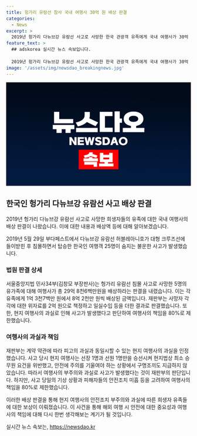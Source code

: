 ```yaml
---
title: 헝가리 유람선 참사 국내 여행사 30억 원 배상 판결
categories:
  - News
excerpt: >
  2019년 헝가리 다뉴브강 유람선 사고로 사망한 한국 관광객 유족에게 국내 여행사가 30억 원을 배상하라는 법원 판결이 나왔습니다. 헝가리 유람선 침몰 사고로 숨진 5명의 유가족 명에게 여행사가 각각 1억 3천7백만 원에서 8억 2천만 원씩 총 29억 8천6백 만원을 배상하라는 내용이 담겨있습니다. 사고 당시 현지 여행사의 과실과 책임이 인정되며, 여행사의 책임은 80%로 제한됐습니다. (출처: 뉴스 소스)
feature_text: >
  ## adskorea 실시간 뉴스 속보입니다.

  2019년 헝가리 다뉴브강 유람선 사고로 사망한 한국 관광객 유족에게 국내 여행사가 30억 원을 배상하라는 법원 판결이 나왔습니다. 헝가리 유람선 침몰 사고로 숨진 5명의 유가족 명에게 여행사가 각각 1억 3천7백만 원에서 8억 2천만 원씩 총 29억 8천6백 만원을 배상하라는 내용이 담겨있습니다. 사고 당시 현지 여행사의 과실과 책임이 인정되며, 여행사의 책임은 80%로 제한됐습니다. (출처: 뉴스 소스)
image: '/assets/img/newsdao_breakingnews.jpg'
---
```


<p><img src="/assets/img/newsdao_breakingnews.jpg" alt="adskorea 속보" /></p>

<h2 data-ke-size="size26">한국인 헝가리 다뉴브강 유람선 사고 배상 판결</h2>

<p>2019년 헝가리 다뉴브강 유람선 사고로 사망한 희생자들의 유족에 대한 국내 여행사의 배상 판결이 나왔습니다. 이에 대한 내용과 배상액 등에 대해 알아보겠습니다.</p>

<p data-ke-size="size16">2019년 5월 29일 부다페스트에서 다뉴브강 유람선 허블레아니호가 대형 크루즈선에 들이받힌 후 침몰하면서 탑승한 한국인 여행객 25명이 숨지는 불운한 사고가 발생했습니다.</p>

<h3>법원 판결 상세</h3>

<p>서울중앙지법 민사34부(김창모 부장판사)는 헝가리 유람선 침몰 사고로 사망한 5명의 유가족에 대해 여행사가 총 29억 8천6백만원을 배상하라는 판결을 내렸습니다. 이는 각 유족에게 1억 3천7백만 원에서 8억 2천만 원씩 배상된 금액입니다. 재판부는 사망자 각각에 대한 위자료를 2억 원으로 책정하고 일실수입 등을 더한 결과로 판결했습니다. 또한, 현지 여행사의 과실로 인해 사고가 발생했다고 판단하여 여행사의 책임을 80%로 제한했습니다.</p>

<h3>여행사의 과실과 책임</h3>

<p>재판부는 계약 약관에 따라 피고의 과실과 동일시할 수 있는 현지 여행사의 과실을 인정했습니다. 사고 당시 현지 여행사는 선장 1명과 선원 1명만을 승선시켜 현지법상 최소 승무원 요건을 위반했고, 안전에 주의를 기울여야 하는 상황에서 구명조끼도 지급하지 않았습니다. 따라서 여행사의 부주의와 과실로 사고가 발생했다는 것이 재판부의 판단입니다. 하지만, 사고 당일의 기상 상황과 피해자들의 안전조치 미흡 등을 고려하여 여행사의 책임을 80%로 제한했습니다.</p>

<p>이러한 배상 판결을 통해 현지 여행사의 안전조치 부주의와 과실에 따른 희생자 유족들에 대한 보상이 이뤄졌습니다. 이 사건을 통해 해외 여행 시 안전에 대한 중요성과 여행사의 책임에 대해 다시 한번 생각해보는 계기가 될 것입니다.</p>
실시간 뉴스 속보는, <a href="https://newsdao.kr" rel="dofollow">https://newsdao.kr</a>


